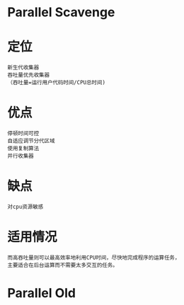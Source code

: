    
# Parallel Scavenge

# 定位 
    
    新生代收集器
    吞吐量优先收集器
    （吞吐量=运行用户代码时间/CPU总时间)
    
               
# 优点

    
    停顿时间可控
    自适应调节分代区域
    使用复制算法
    并行收集器
    
# 缺点

    对cpu资源敏感
   
        
# 适用情况
    
    
    而高吞吐量则可以最高效率地利用CPU时间，尽快地完成程序的运算任务，
    主要适合在后台运算而不需要太多交互的任务。
 

# Parallel Old
